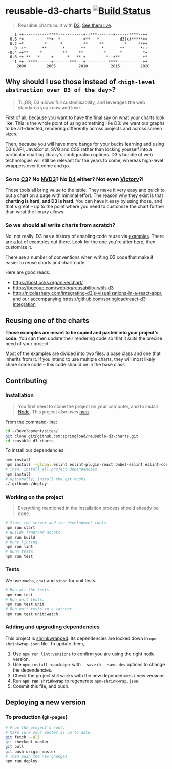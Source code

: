 reusable-d3-charts [![Build Status](https://travis-ci.org/springload/reusable-d3-charts.svg?branch=master)](https://travis-ci.org/springload/reusable-d3-charts)
=====================

> Reusable charts built with [D3](https://d3js.org/). [See them live](https://springload.github.io/reusable-d3-charts/).

```
    1 ++-----------****-----------+--***-------+------****--++
  0.6 *+          **+  *          +**   *         d3(x)*****++
  0.2 +*         *      *         **     **         *     **++
    0 ++*       **       *       **       *       **       *++
 -0.4 ++**     *         **     **         *      *         *+
 -0.8 ++ **   *     +      *   ** +         *  +**          +*
   -1 ++--****------+-------***---+----------****-----------++
     2000         2005          2010          2015         2020
```

## Why should I use those instead of `<high-level abstraction over D3 of the day>`?

> TL;DR; D3 allows full customisability, and leverages the web standards you know and love.

First of all, because you want to have the final say on what your charts look like. This is the whole point of using something like D3: we want our graphs to be art-directed, rendering differently across projects and across screen sizes.

Then, because you will have more bangs for your bucks learning and using D3's API, JavaScript, SVG and CSS rather than locking yourself into a particular charting library's configuration options. D3's bundle of web technologies will still be relevant for the years to come, whereas high-level wrappers over it come and go.

### So no [C3](http://c3js.org/)? No [NVD3](http://nvd3.org/)? No [D4](http://visible.io/) either? Not even [Victory](https://github.com/FormidableLabs/victory)?!

Those tools all bring value to the table. They make it very easy and quick to put a chart on a page with minimal effort. The reason why they exist is that **charting is hard, and D3 is hard**. You can have it easy by using those, and that's great – up to the point where you need to customize the chart further than what the library allows.

### So we should all write charts from scratch?

No, not really. D3 has a history of enabling code reuse via [examples](http://bl.ocks.org/). There are [a lot](https://github.com/mbostock/d3/wiki/Gallery) of examples out there. Look for the one you're after [here](http://bl.ocksplorer.org/), then customize it.

There are a number of conventions when writing D3 code that make it easier to reuse charts and chart code.

Here are good reads:

- https://bost.ocks.org/mike/chart/
- https://bocoup.com/weblog/reusability-with-d3
- http://nicolashery.com/integrating-d3js-visualizations-in-a-react-app/, and our accompanying https://github.com/springload/react-d3-integration

## Reusing one of the charts

**Those examples are meant to be copied and pasted into your project's code**. You can then update their rendering code so that it suits the precise need of your project.

Most of the examples are divided into two files: a base class and one that inherits from it. If you intend to use multiple charts, they will most likely share some code – this code should be in the base class.

## Contributing

### Installation

> You first need to clone the project on your computer, and to install [Node](https://nodejs.org). This project also uses [nvm](https://github.com/creationix/nvm).

From the command-line:

```sh
cd ~/Development/sites/
git clone git@github.com:springload/reusable-d3-charts.git
cd reusable-d3-charts
```

To install our dependencies:

```sh
nvm install
npm install --global eslint eslint-plugin-react babel-eslint eslint-config-airbnb sass-lint
# Then, install all project dependencies.
npm install
# Optionally, install the git hooks.
./.githooks/deploy
```

### Working on the project

> Everything mentioned in the installation process should already be done.

```sh
# Start the server and the development tools.
npm run start
# Builds frontend assets.
npm run build
# Runs linting.
npm run lint
# Runs tests.
npm run test
```

### Tests

We use `mocha`, `chai` and `sinon` for unit tests.

```sh
# Run all the tests.
npm run test
# Run unit tests.
npm run test:unit
# Run unit tests in a watcher.
npm run test:unit:watch
```

### Adding and upgrading dependencies

This project is [shrinkwrapped](https://docs.npmjs.com/cli/shrinkwrap). Its dependencies are locked down in `npm-shrinkwrap.json` file. To update them,

1. Use `npm run lint:versions` to confirm you are using the right node version.
2. Use `npm install <package>` with `--save` or `--save-dev` options to change the dependencies.
3. Check the project still works with the new dependencies / new versions.
4. Run **`npm run shrinkwrap`** to regenerate `npm-shrinkwrap.json`.
5. Commit this file, and push.

## Deploying a new version

### To production (`gh-pages`)

```sh
# From the project's root.
# Make sure your master is up to date.
git fetch --all
git checkout master
git pull
git push origin master
# Then push the new changes
npm run deploy
```
